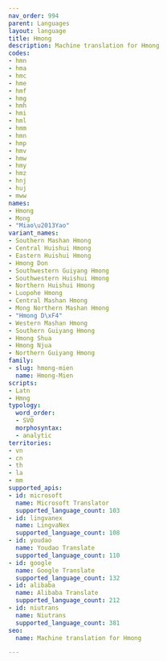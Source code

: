 ```yaml
---
nav_order: 994
parent: Languages
layout: language
title: Hmong
description: Machine translation for Hmong
codes:
- hmn
- hma
- hmc
- hme
- hmf
- hmg
- hmh
- hmi
- hml
- hmm
- hmn
- hmp
- hmv
- hmw
- hmy
- hmz
- hnj
- huj
- mww
names:
- Hmong
- Mong
- "Miao\u2013Yao"
variant_names:
- Southern Mashan Hmong
- Central Huishui Hmong
- Eastern Huishui Hmong
- Hmong Don
- Southwestern Guiyang Hmong
- Southwestern Huishui Hmong
- Northern Huishui Hmong
- Luopohe Hmong
- Central Mashan Hmong
- Mong Northern Mashan Hmong
- "Hmong D\xF4"
- Western Mashan Hmong
- Southern Guiyang Hmong
- Hmong Shua
- Hmong Njua
- Northern Guiyang Hmong
family:
- slug: hmong-mien
  name: Hmong-Mien
scripts:
- Latn
- Hmng
typology:
  word_order:
  - SVO
  morphosyntax:
  - analytic
territories:
- vn
- cn
- th
- la
- mm
supported_apis:
- id: microsoft
  name: Microsoft Translator
  supported_language_count: 103
- id: lingvanex
  name: LingvaNex
  supported_language_count: 108
- id: youdao
  name: Youdao Translate
  supported_language_count: 110
- id: google
  name: Google Translate
  supported_language_count: 132
- id: alibaba
  name: Alibaba Translate
  supported_language_count: 212
- id: niutrans
  name: Niutrans
  supported_language_count: 381
seo:
  name: Machine translation for Hmong

---
```


